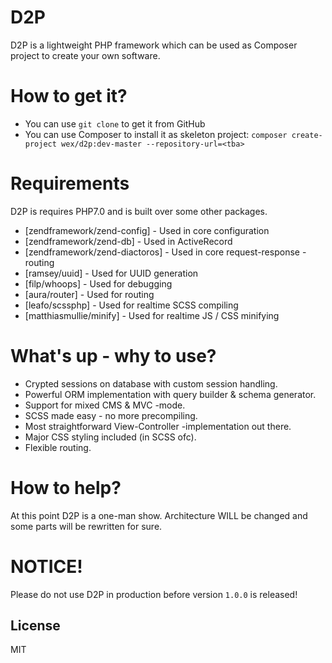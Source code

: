 # D2P

D2P is a lightweight PHP framework which can be used as Composer project to create your own software.

# How to get it?

  - You can use `git clone` to get it from GitHub
  - You can use Composer to install it as skeleton project: 
    `composer create-project wex/d2p:dev-master --repository-url=<tba>`

# Requirements

D2P is requires PHP7.0 and is built over some other packages.

* [zendframework/zend-config] - Used in core configuration
* [zendframework/zend-db] - Used in ActiveRecord
* [zendframework/zend-diactoros] - Used in core request-response -routing
* [ramsey/uuid] - Used for UUID generation
* [filp/whoops] - Used for debugging
* [aura/router] - Used for routing
* [leafo/scssphp] - Used for realtime SCSS compiling
* [matthiasmullie/minify] - Used for realtime JS / CSS minifying

# What's up - why to use?

* Crypted sessions on database with custom session handling.
* Powerful ORM implementation with query builder & schema generator.
* Support for mixed CMS & MVC -mode.
* SCSS made easy - no more precompiling.
* Most straightforward View-Controller -implementation out there.
* Major CSS styling included (in SCSS ofc).
* Flexible routing.

# How to help?

At this point D2P is a one-man show. Architecture WILL be changed and some parts will be rewritten for sure.

# NOTICE!

Please do not use D2P in production before version `1.0.0` is released!

License
----

MIT